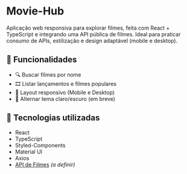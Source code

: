 # Movie-Hub

Aplicação web responsiva para explorar filmes, feita com React + TypeScript e integrando uma API pública de filmes. Ideal para praticar consumo de APIs, estilização e design adaptável (mobile e desktop).

## 🚀 Funcionalidades

- 🔍 Buscar filmes por nome
- 🎞️ Listar lançamentos e filmes populares
- 📱 Layout responsivo (Mobile e Desktop)
- 🌙 Alternar tema claro/escuro (em breve)

## 🧰 Tecnologias utilizadas

- React
- TypeScript
- Styled-Components
- Material UI
- Axios
- [API de Filmes](#) _(a definir)_
